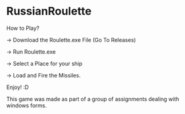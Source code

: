 # RussianRoulette
How to Play?

-> Download the Roulette.exe File (Go To Releases)

-> Run Roulette.exe

-> Select a Place for your ship

-> Load and Fire the Missiles.

Enjoy! :D

This game was made as part of a group of assignments dealing with windows forms.
